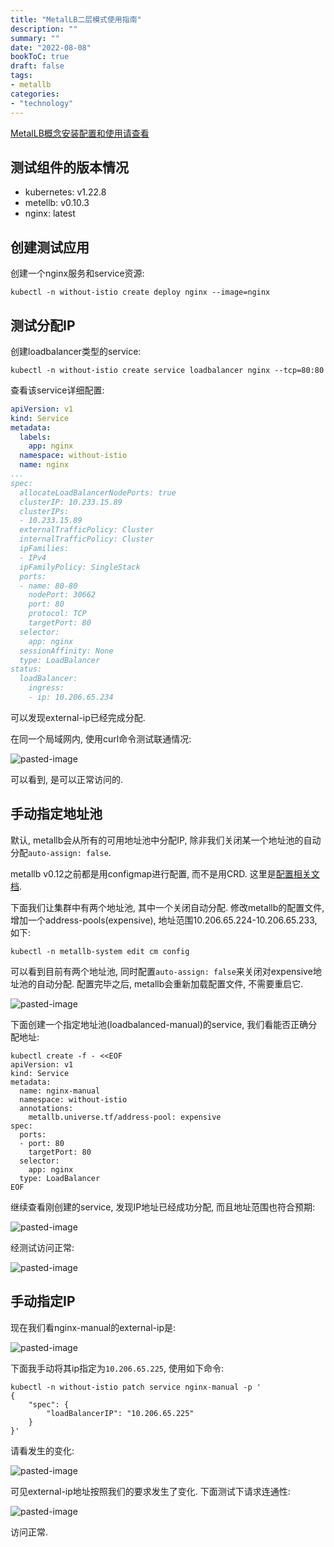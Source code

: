 ```yaml
---
title: "MetalLB二层模式使用指南"
description: ""
summary: ""
date: "2022-08-08"
bookToC: true
draft: false
tags:
- metallb
categories:
- "technology"
---
```


[MetalLB概念安装配置和使用请查看](/posts/2205/metalb)

## 测试组件的版本情况

- kubernetes: v1.22.8
- metellb: v0.10.3
- nginx: latest

## 创建测试应用

创建一个nginx服务和service资源:

```shell
kubectl -n without-istio create deploy nginx --image=nginx
```

## 测试分配IP

创建loadbalancer类型的service:

```shell
kubectl -n without-istio create service loadbalancer nginx --tcp=80:80
```

查看该service详细配置:

```yaml
apiVersion: v1
kind: Service
metadata:
  labels:
    app: nginx
  namespace: without-istio
  name: nginx
...
spec:
  allocateLoadBalancerNodePorts: true
  clusterIP: 10.233.15.89
  clusterIPs:
  - 10.233.15.89
  externalTrafficPolicy: Cluster
  internalTrafficPolicy: Cluster
  ipFamilies:
  - IPv4
  ipFamilyPolicy: SingleStack
  ports:
  - name: 80-80
    nodePort: 30662
    port: 80
    protocol: TCP
    targetPort: 80
  selector:
    app: nginx
  sessionAffinity: None
  type: LoadBalancer
status:
  loadBalancer:
    ingress:
    - ip: 10.206.65.234
```

可以发现external-ip已经完成分配.

在同一个局域网内, 使用curl命令测试联通情况:

![pasted-image](images/index/20220822163315.png)

可以看到, 是可以正常访问的.

## 手动指定地址池

默认, metallb会从所有的可用地址池中分配IP, 除非我们关闭某一个地址池的自动分配`auto-assign: false`.

metallb v0.12之前都是用configmap进行配置, 而不是用CRD. 这里是[配置相关文档](https://github.com/metallb/metallb/blob/v0.10.3/website/content/configuration/_index.md).

下面我们让集群中有两个地址池, 其中一个关闭自动分配. 修改metallb的配置文件, 增加一个address-pools(expensive), 地址范围10.206.65.224-10.206.65.233, 如下:

```shell
kubectl -n metallb-system edit cm config
```

可以看到目前有两个地址池, 同时配置`auto-assign: false`来关闭对expensive地址池的自动分配. 配置完毕之后, metallb会重新加载配置文件, 不需要重启它.

![pasted-image](images/index/20220822173024.png)

下面创建一个指定地址池(loadbalanced-manual)的service, 我们看能否正确分配地址:


```shell
kubectl create -f - <<EOF
apiVersion: v1
kind: Service
metadata:
  name: nginx-manual
  namespace: without-istio
  annotations:
    metallb.universe.tf/address-pool: expensive
spec:
  ports:
  - port: 80
    targetPort: 80
  selector:
    app: nginx
  type: LoadBalancer
EOF
```

继续查看刚创建的service, 发现IP地址已经成功分配, 而且地址范围也符合预期:

![pasted-image](images/index/20220822173653.png)

经测试访问正常:

![pasted-image](images/index/20220822173731.png)

## 手动指定IP

现在我们看nginx-manual的external-ip是:

![pasted-image](images/index/20220824132218.png)

下面我手动将其ip指定为`10.206.65.225`, 使用如下命令:

```shell
kubectl -n without-istio patch service nginx-manual -p '
{
    "spec": {
        "loadBalancerIP": "10.206.65.225"
    }
}'
```

请看发生的变化:

![pasted-image](images/index/20220824132351.png)

可见external-ip地址按照我们的要求发生了变化. 下面测试下请求连通性:

![pasted-image](images/index/20220824132447.png)

访问正常.